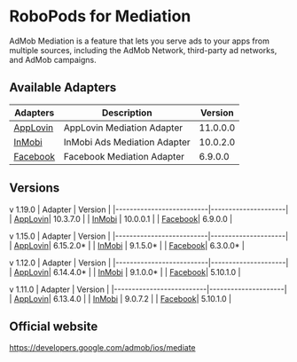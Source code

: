 # RoboPods for Mediation

AdMob Mediation is a feature that lets you serve ads to your apps from multiple sources, including the AdMob Network, third-party ad networks, and AdMob campaigns. 
## Available Adapters

| Adapters                  | Description                  | Version  |
|---------------------------|------------------------------|----------|
| [AppLovin](ios-applovin/) | AppLovin Mediation Adapter   | 11.0.0.0 |
| [InMobi](ios-inmobi/)     | InMobi Ads Mediation Adapter | 10.0.2.0 |
| [Facebook](ios-facebook/) | Facebook Mediation Adapter   | 6.9.0.0  |

## Versions

v 1.19.0
| Adapter                  | Version             |
|--------------------------|---------------------|
| [AppLovin](ios-applovin/)| 10.3.7.0            |
| [InMobi](ios-inmobi/)    | 10.0.0.1            |
| [Facebook](ios-facebook/)| 6.9.0.0             |

v 1.15.0
| Adapter                  | Version             |
|--------------------------|---------------------|
| [AppLovin](ios-applovin/)| 6.15.2.0*           |
| [InMobi](ios-inmobi/)    | 9.1.5.0*            |
| [Facebook](ios-facebook/)| 6.3.0.0*            |

v 1.12.0 
| Adapter                  | Version             | 
|--------------------------|---------------------|
| [AppLovin](ios-applovin/)| 6.14.4.0*           |
| [InMobi](ios-inmobi/)    | 9.1.0.0*            |
| [Facebook](ios-facebook/)| 5.10.1.0            |

v 1.11.0 
| Adapter                  | Version             | 
|--------------------------|---------------------|
| [AppLovin](ios-applovin/)| 6.13.4.0            |
| [InMobi](ios-inmobi/)    | 9.0.7.2             |
| [Facebook](ios-facebook/)| 5.10.1.0            |

## Official website

https://developers.google.com/admob/ios/mediate